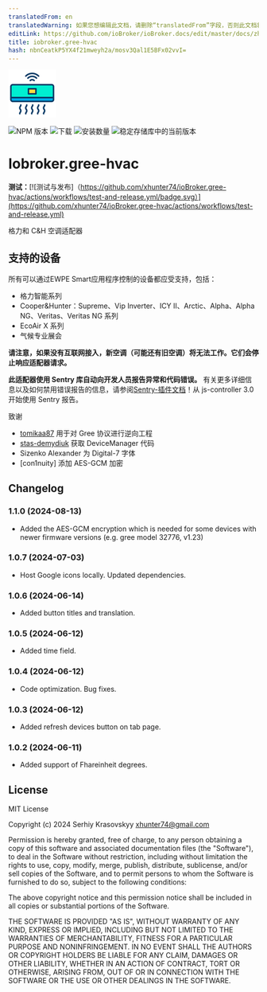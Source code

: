 ```yaml
---
translatedFrom: en
translatedWarning: 如果您想编辑此文档，请删除“translatedFrom”字段，否则此文档将再次自动翻译
editLink: https://github.com/ioBroker/ioBroker.docs/edit/master/docs/zh-cn/adapterref/iobroker.gree-hvac/README.md
title: iobroker.gree-hvac
hash: nbnCeatkP5YX4f21mweyh2a/mosv3Qal1E5BFx02vvI=
---
```

![标识](../../../en/adapterref/iobroker.gree-hvac/admin/air-conditioner.png)

![NPM 版本](https://img.shields.io/npm/v/iobroker.gree-hvac.svg)
![下载](https://img.shields.io/npm/dm/iobroker.gree-hvac.svg)
![安装数量](https://iobroker.live/badges/template-installed.svg)
![稳定存储库中的当前版本](https://iobroker.live/badges/gree-hvac-stable.svg)

# Iobroker.gree-hvac
**测试：**[![测试与发布]（https://github.com/xhunter74/ioBroker.gree-hvac/actions/workflows/test-and-release.yml/badge.svg）](https://github.com/xhunter74/ioBroker.gree-hvac/actions/workflows/test-and-release.yml)

格力和 C&H 空调适配器

## 支持的设备
所有可以通过EWPE Smart应用程序控制的设备都应受支持，包括：

- 格力智能系列
- Cooper&Hunter：Supreme、Vip Inverter、ICY II、Arctic、Alpha、Alpha NG、Veritas、Veritas NG 系列
- EcoAir X 系列
- 气候专业展会

**请注意，如果没有互联网接入，新空调（可能还有旧空调）将无法工作。它们会停止响应适配器请求。**

**此适配器使用 Sentry 库自动向开发人员报告异常和代码错误。** 有关更多详细信息以及如何禁用错误报告的信息，请参阅[Sentry-插件文档](https://github.com/ioBroker/plugin-sentry#plugin-sentry)！从 js-controller 3.0 开始使用 Sentry 报告。

致谢
- [tomikaa87](https://github.com/tomikaa87) 用于对 Gree 协议进行逆向工程
- [stas-demydiuk](https://github.com/stas-demydiuk) 获取 DeviceManager 代码
- Sizenko Alexander 为 Digital-7 字体
- [con1nuity] 添加 AES-GCM 加密

## Changelog
### 1.1.0 (2024-08-13)
 - Added the AES-GCM encryption which is needed for some devices with newer firmware versions (e.g. gree model 32776, v1.23)
### 1.0.7 (2024-07-03)
 - Host Google icons locally. Updated dependencies.
### 1.0.6 (2024-06-14)
 - Added button titles and translation.
### 1.0.5 (2024-06-12)
 - Added time field.
### 1.0.4 (2024-06-12)
 - Code optimization. Bug fixes.
### 1.0.3 (2024-06-12)
 - Added refresh devices button on tab page.
### 1.0.2 (2024-06-11)
 - Added support of Fhareinheit degrees.

## License
MIT License

Copyright (c) 2024 Serhiy Krasovskyy xhunter74@gmail.com

Permission is hereby granted, free of charge, to any person obtaining a copy
of this software and associated documentation files (the "Software"), to deal
in the Software without restriction, including without limitation the rights
to use, copy, modify, merge, publish, distribute, sublicense, and/or sell
copies of the Software, and to permit persons to whom the Software is
furnished to do so, subject to the following conditions:

The above copyright notice and this permission notice shall be included in all
copies or substantial portions of the Software.

THE SOFTWARE IS PROVIDED "AS IS", WITHOUT WARRANTY OF ANY KIND, EXPRESS OR
IMPLIED, INCLUDING BUT NOT LIMITED TO THE WARRANTIES OF MERCHANTABILITY,
FITNESS FOR A PARTICULAR PURPOSE AND NONINFRINGEMENT. IN NO EVENT SHALL THE
AUTHORS OR COPYRIGHT HOLDERS BE LIABLE FOR ANY CLAIM, DAMAGES OR OTHER
LIABILITY, WHETHER IN AN ACTION OF CONTRACT, TORT OR OTHERWISE, ARISING FROM,
OUT OF OR IN CONNECTION WITH THE SOFTWARE OR THE USE OR OTHER DEALINGS IN THE
SOFTWARE.